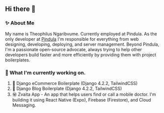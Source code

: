 ## Hi there 👋

### ✨ About Me
My name is Theophilus Ngaribvume. Currently employed at Pindula. As the only developer at [Pindula](https://www.pindula.co.zw/) I'm responsible for everything from web designing, developing, deploying, and server management. Beyond Pindula, I'm a passionate open-source advocate, always trying to help other developers build faster and more efficiently by providing them with project boilerplates.

### :rocket: What I'm currently working on.
1. :baggage_claim: Django eCommerce Boilerplate (Django 4.2.2, TailwindCSS)
2. :information_desk_person: Django Blog Boilerplate (Django 4.2.2, TailwindCSS)
3. :secret: Zvaita App - An app that helps users find or call a mobile doctor. I'm building it using React Native (Expo), Firebase (Firestore), and Cloud Messaging.


<!--
**theonga/theonga** is a ✨ _special_ ✨ repository because its `README.md` (this file) appears on your GitHub profile.

Here are some ideas to get you started:

- 🔭 I’m currently working on ...
- 🌱 I’m currently learning ...
- 👯 I’m looking to collaborate on ...
- 🤔 I’m looking for help with ...
- 💬 Ask me about ...
- 📫 How to reach me: ...
- 😄 Pronouns: ...
- ⚡ Fun fact: ...
-->
